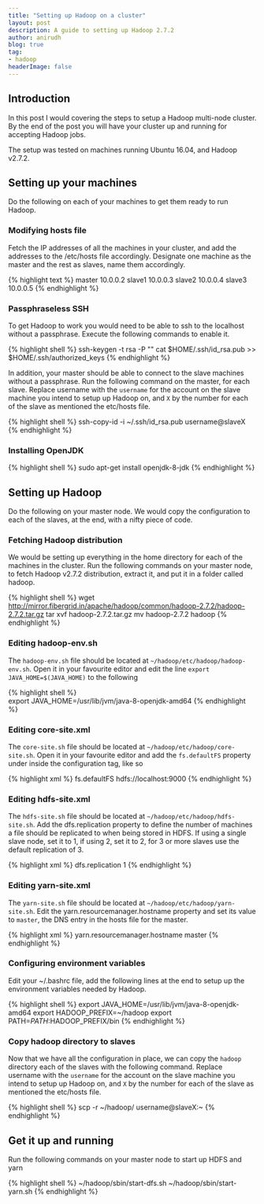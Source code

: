 ```yaml
---
title: "Setting up Hadoop on a cluster"
layout: post
description: A guide to setting up Hadoop 2.7.2
author: anirudh
blog: true
tag:
- hadoop
headerImage: false
---
```


## Introduction

In this post I would covering the steps to setup a Hadoop multi-node cluster. By the end of the post you will have your cluster up and running for accepting Hadoop jobs.

The setup was tested on machines running Ubuntu 16.04, and Hadoop v2.7.2.

## Setting up your machines

Do the following on each of your machines to get them ready to run Hadoop.

### Modifying hosts file

Fetch the IP addresses of all the machines in your cluster, and add the addresses to the /etc/hosts file accordingly. Designate one machine as the master and the rest as slaves, name them accordingly.

{% highlight text %}
master 10.0.0.2
slave1 10.0.0.3
slave2 10.0.0.4
slave3 10.0.0.5
{% endhighlight %}


### Passphraseless SSH

To get Hadoop to work you would need to be able to ssh to the localhost without a passphrase. Execute the following commands to enable it.

{% highlight shell %}
ssh-keygen -t rsa -P ""
cat $HOME/.ssh/id_rsa.pub >> $HOME/.ssh/authorized_keys
{% endhighlight %}

In addition, your master should be able to connect to the slave machines without a passphrase. Run the following command <span class="evidence">on the master</span>, for each slave. Replace username with the `username` for the account on the slave machine you intend to setup up Hadoop on, and `X` by the number for each of the slave as mentioned the etc/hosts file.

{% highlight shell %}
ssh-copy-id -i ~/.ssh/id_rsa.pub username@slaveX
{% endhighlight %}

### Installing OpenJDK

{% highlight shell %}
sudo apt-get install openjdk-8-jdk
{% endhighlight %}

## Setting up Hadoop

Do the following on your master node. We would copy the configuration to each of the slaves, at the end, with a nifty piece of code.

### Fetching Hadoop distribution

We would be setting up everything in the home directory for each of the machines in the cluster. Run the following commands on your master node, to fetch Hadoop v2.7.2 distribution, extract it, and put it in a folder called hadoop.

{% highlight shell %}
wget http://mirror.fibergrid.in/apache/hadoop/common/hadoop-2.7.2/hadoop-2.7.2.tar.gz
tar xvf hadoop-2.7.2.tar.gz
mv hadoop-2.7.2 hadoop
{% endhighlight %}

### Editing hadoop-env.sh

The `hadoop-env.sh` file should be located at `~/hadoop/etc/hadoop/hadoop-env.sh`. Open it in your favourite editor and edit the line `export JAVA_HOME=$(JAVA_HOME)` to the following

{% highlight shell %}   
export JAVA_HOME=/usr/lib/jvm/java-8-openjdk-amd64
{% endhighlight %}

### Editing core-site.xml

The `core-site.sh` file should be located at `~/hadoop/etc/hadoop/core-site.sh`. Open it in your favourite editor and add the `fs.defaultFS` property under inside the configuration tag, like so

{% highlight xml %}
<configuration>
    <property>
        <name>fs.defaultFS</name>
        <value>hdfs://localhost:9000</value>
    </property>
</configuration>
{% endhighlight %}

### Editing hdfs-site.xml

The `hdfs-site.sh` file should be located at `~/hadoop/etc/hadoop/hdfs-site.sh`. Add the dfs.replication property to define the number of machines a file should be replicated to when being stored in HDFS. If using a single slave node, set it to 1, if using 2, set it to 2, for 3 or more slaves use the default replication of 3.

{% highlight xml %}
<configuration>
    <property>
        <name>dfs.replication</name>
        <value>1</value>
    </property>
</configuration>
{% endhighlight %}

### Editing yarn-site.xml

The `yarn-site.sh` file should be located at `~/hadoop/etc/hadoop/yarn-site.sh`. Edit the yarn.resourcemanager.hostname property and set its value to `master`, the DNS entry in the hosts file for the master.

{% highlight xml %}
<configuration>
 <property>
    <name>yarn.resourcemanager.hostname</name>
    <value>master</value>
  </property>
</configuration>
{% endhighlight %}

### Configuring environment variables

Edit your ~/.bashrc file, add the following lines at the end to setup up the environment variables needed by Hadoop.

{% highlight shell %}
export JAVA_HOME=/usr/lib/jvm/java-8-openjdk-amd64
export HADOOP_PREFIX=~/hadoop
export PATH=$PATH:$HADOOP_PREFIX/bin
{% endhighlight %}

### Copy hadoop directory to slaves

Now that we have all the configuration in place, we can copy the `hadoop` directory each of the slaves with the following command. Replace username with the `username` for the account on the slave machine you intend to setup up Hadoop on, and `X` by the number for each of the slave as mentioned the etc/hosts file.

{% highlight shell %}
scp -r ~/hadoop/ username@slaveX:~
{% endhighlight %}

## Get it up and running

Run the following commands on your master node to start up HDFS and yarn

{% highlight shell %}
~/hadoop/sbin/start-dfs.sh
~/hadoop/sbin/start-yarn.sh
{% endhighlight %}
